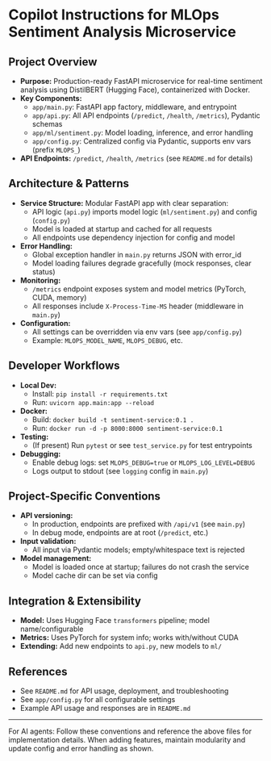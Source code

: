 # Copilot Instructions for MLOps Sentiment Analysis Microservice

## Project Overview
- **Purpose:** Production-ready FastAPI microservice for real-time sentiment analysis using DistilBERT (Hugging Face), containerized with Docker.
- **Key Components:**
  - `app/main.py`: FastAPI app factory, middleware, and entrypoint
  - `app/api.py`: All API endpoints (`/predict`, `/health`, `/metrics`), Pydantic schemas
  - `app/ml/sentiment.py`: Model loading, inference, and error handling
  - `app/config.py`: Centralized config via Pydantic, supports env vars (prefix `MLOPS_`)
- **API Endpoints:** `/predict`, `/health`, `/metrics` (see `README.md` for details)

## Architecture & Patterns
- **Service Structure:** Modular FastAPI app with clear separation:
  - API logic (`api.py`) imports model logic (`ml/sentiment.py`) and config (`config.py`)
  - Model is loaded at startup and cached for all requests
  - All endpoints use dependency injection for config and model
- **Error Handling:**
  - Global exception handler in `main.py` returns JSON with error_id
  - Model loading failures degrade gracefully (mock responses, clear status)
- **Monitoring:**
  - `/metrics` endpoint exposes system and model metrics (PyTorch, CUDA, memory)
  - All responses include `X-Process-Time-MS` header (middleware in `main.py`)
- **Configuration:**
  - All settings can be overridden via env vars (see `app/config.py`)
  - Example: `MLOPS_MODEL_NAME`, `MLOPS_DEBUG`, etc.

## Developer Workflows
- **Local Dev:**
  - Install: `pip install -r requirements.txt`
  - Run: `uvicorn app.main:app --reload`
- **Docker:**
  - Build: `docker build -t sentiment-service:0.1 .`
  - Run: `docker run -d -p 8000:8000 sentiment-service:0.1`
- **Testing:**
  - (If present) Run `pytest` or see `test_service.py` for test entrypoints
- **Debugging:**
  - Enable debug logs: set `MLOPS_DEBUG=true` or `MLOPS_LOG_LEVEL=DEBUG`
  - Logs output to stdout (see `logging` config in `main.py`)

## Project-Specific Conventions
- **API versioning:**
  - In production, endpoints are prefixed with `/api/v1` (see `main.py`)
  - In debug mode, endpoints are at root (`/predict`, etc.)
- **Input validation:**
  - All input via Pydantic models; empty/whitespace text is rejected
- **Model management:**
  - Model is loaded once at startup; failures do not crash the service
  - Model cache dir can be set via config

## Integration & Extensibility
- **Model:** Uses Hugging Face `transformers` pipeline; model name/configurable
- **Metrics:** Uses PyTorch for system info; works with/without CUDA
- **Extending:** Add new endpoints to `api.py`, new models to `ml/`

## References
- See `README.md` for API usage, deployment, and troubleshooting
- See `app/config.py` for all configurable settings
- Example API usage and responses are in `README.md`

---
For AI agents: Follow these conventions and reference the above files for implementation details. When adding features, maintain modularity and update config and error handling as shown.
